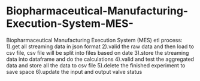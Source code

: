 # Biopharmaceutical-Manufacturing-Execution-System-MES-
Biopharmaceutical Manufacturing Execution System (MES)
etl process:
1).get all streaming data in json format 
2).valid the raw data and then load to csv file, csv file will be split into files based on date
3).store the streaming data into dataframe and do the calculations
4).valid and test the aggregated data and store all the data to csv file
5).delete the finished experiment to save space
6).update the input and output valve status

